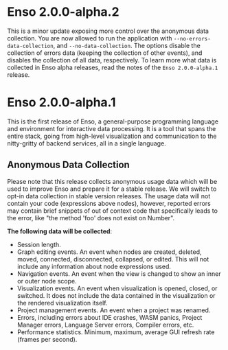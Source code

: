 # Enso 2.0.0-alpha.2
This is a minor update exposing more control over the anonymous data collection. You are now allowed 
to run the application with `--no-errors-data-collection`, and `--no-data-collection`. The options 
disable the collection of errors data (keeping the collection of other events), and disables the 
collection of all data, respectively. To learn more what data is collected in Enso alpha releases, 
read the notes of the `Enso 2.0.0-alpha.1` release.



# Enso 2.0.0-alpha.1
This is the first release of Enso, a general-purpose programming language and environment for 
interactive data processing. It is a tool that spans the entire stack, going from high-level 
visualization and communication to the nitty-gritty of backend services, all in a single language.

## Anonymous Data Collection
Please note that this release collects anonymous usage data which will be used to improve Enso and 
prepare it for a stable release. We will switch to opt-in data collection in stable version 
releases. The usage data will not contain your code (expressions above nodes), however, reported 
errors may contain brief snippets of out of context code that specifically leads to the error, like 
"the method 'foo' does not exist on Number".

**The following data will be collected**:
- Session length.
- Graph editing events. An event when nodes are created, deleted, moved, connected, disconnected, 
  collapsed, or edited. This will not include any information about node expressions used.
- Navigation events. An event when the view is changed to show an inner or outer node scope.
- Visualization events. An event when visualization is opened, closed, or switched. It does not 
  include the data contained in the visualization or the rendered visualization itself.
- Project management events. An event when a project was renamed.
- Errors, including errors about IDE crashes, WASM panics, Project Manager errors, Language 
  Server errors, Compiler errors, etc.
- Performance statistics. Minimum, maximum, average GUI refresh rate (frames per second).
